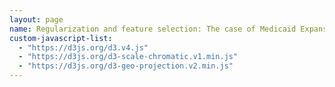 ```yaml
---
layout: page
name: Regularization and feature selection: The case of Medicaid Expansion
custom-javascript-list:
  - "https://d3js.org/d3.v4.js"
  - "https://d3js.org/d3-scale-chromatic.v1.min.js"
  - "https://d3js.org/d3-geo-projection.v2.min.js"
---
```


<svg id="my_dataviz" width="800" height="600"></svg>

<script>

var svg = d3.select("svg"),
  width = +svg.attr("width"),
  height = +svg.attr("height");

var path = d3.geoPath();
var projection = d3.geoMercator()
  .scale(70)
  .center([0,20])
  .translate([width / 2, height / 2]);

var data = d3.map();
var colorScale = d3.scaleThreshold()
  .domain([100000, 1000000, 10000000, 30000000, 100000000, 500000000])
  .range(d3.schemeBlues[7]);

d3.queue()
  .defer(d3.json, "https://raw.githubusercontent.com/holtzy/D3-graph-gallery/master/DATA/world.geojson")
  .defer(d3.csv, "https://raw.githubusercontent.com/holtzy/D3-graph-gallery/master/DATA/world_population.csv", function(d) { data.set(d.code, +d.pop); })
  .await(ready);

function ready(error, topo) {

  svg.append("g")
    .selectAll("path")
    .data(topo.features)
    .enter()
    .append("path")
      .attr("d", d3.geoPath()
        .projection(projection)
      )
      .attr("fill", function (d) {
        d.total = data.get(d.id) || 0;
        return colorScale(d.total);
      });
    }

</script>
